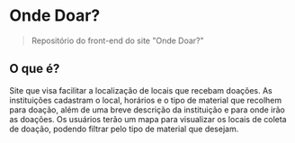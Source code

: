# Onde Doar?

> Repositório do front-end do site "Onde Doar?"

## O que é?
Site que visa facilitar a localização de locais que recebam doações. As instituições cadastram o local, horários e o tipo de material que recolhem para doação, além de uma breve descrição da instituição e para onde irão as doações. Os usuários terão um mapa para visualizar os locais de coleta de doação, podendo filtrar pelo tipo de material que desejam. 
